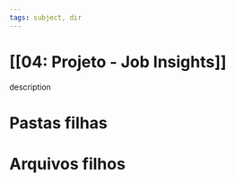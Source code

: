 ```yaml
---
tags: subject, dir
---
```


# [[04: Projeto - Job Insights]]

description

# Pastas filhas



# Arquivos filhos


